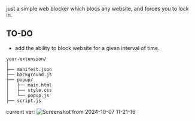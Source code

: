 just a simple web blocker which blocs any website, and forces you to lock in.

## TO-DO
- add the ability to block website for a given interval of time.
```
your-extension/
│
├── manifest.json
├── background.js
├── popup/
│   ├── main.html
│   ├── style.css
│   └── popup.js
├── script.js
```
current ver:
![Screenshot from 2024-10-07 11-21-16](https://github.com/user-attachments/assets/de2d8f33-e7df-4c4b-ac78-3a90c6757b7a)

